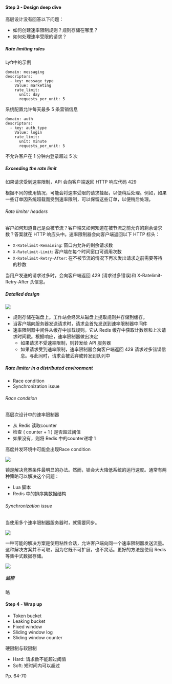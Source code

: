 #### Step 3 - Design deep dive

高层设计没有回答以下问题：

-   如何创建速率限制规则？规则存储在哪里？
-   如何处理速率受限的请求？

##### Rate limiting rules

Lyft中的示例

```
domain: messaging
descriptors:
  - key: message_type
    Value: marketing
    rate_limit:
      unit: day
      requests_per_unit: 5
```

 系统配置允许每天最多 5 条营销信息

```
domain: auth
descriptors:
  - key: auth_type
    Value: login
    rate_limit:
      unit: minute
      requests_per_unit: 5
```

不允许客户在 1 分钟内登录超过 5 次

##### Exceeding the rate limit

如果请求受到速率限制，API 会向客户端返回 HTTP 响应代码 429

根据不同的使用情况，可能会将速率受限的请求挂起，以便稍后处理。例如，如果一些订单因系统超载而受到速率限制，可以保留这些订单，以便稍后处理。

###### Rate limiter headers

客户如何知道自己是否被节流？客户端又如何知道在被节流之前允许的剩余请求数？答案就在 HTTP 响应头中。速率限制器会向客户端返回以下 HTTP 标头：

-   `X-Ratelimit-Remaining`: 窗口内允许的剩余请求数
-   `X-Ratelimit-Limit`: 客户端在每个时间窗口可调用次数
-   `X-Ratelimit-Retry-After`: 在不被节流的情况下再次发出请求之前需要等待的秒数

当用户发送的请求过多时，会向客户端返回 429 (请求过多错误)和 X-Ratelimit-Retry-After 头信息。

##### Detailed design

![](https://inasa.dev/image/systemdesign/04/13.png)

-   规则存储在磁盘上。工作站会经常从磁盘上提取规则并存储到缓存。
-   当客户端向服务器发送请求时，请求会首先发送到速率限制器中间件
-   速率限制器中间件从缓存中加载规则。它从 Redis 缓存中获取计数器和上次请求时间戳。根据响应，速率限制器做出决定
    -   如果请求不受速率限制，则转发给 API 服务器
    -   如果请求受到速率限制，速率限制器会向客户端返回 429 请求过多错误信息。与此同时，请求会被丢弃或转发到队列中

##### Rate limiter in a distributed environment

-   Race condition
-   Synchronization issue

###### Race condition

高层次设计中的速率限制器

-   从 Redis 读取counter
-   检查 ( counter + 1 ) 是否超过阈值
-   如果没有，则将 Redis 中的counter递增 1

高度并发环境中可能会出现Race condition

![](https://inasa.dev/image/systemdesign/04/14.png)

锁是解决竞赛条件最明显的办法。然而，锁会大大降低系统的运行速度。通常有两种策略可以解决这个问题：

-   Lua 脚本
-   Redis 中的排序集数据结构



###### Synchronization issue

当使用多个速率限制器服务器时，就需要同步。

![](https://inasa.dev/image/systemdesign/04/15.png)

一种可能的解决方案是使用粘性会话，允许客户端向同一个速率限制器发送流量。这种解决方案并不可取，因为它既不可扩展，也不灵活。更好的方法是使用 Redis 等集中式数据存储。

![](https://inasa.dev/image/systemdesign/04/16.png)

##### 监控

略

#### Step 4 - Wrap up

-   Token bucket
-   Leaking bucket
-   Fixed window
-   Sliding window log
-   Sliding window counter



硬限制与软限制

-   Hard: 请求数不能超过阈值
-   Soft: 短时间内可以超过



Pp. 64-70
